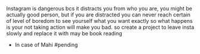 Instagram is dangerous bcs it distracts you from who you are, you might be actually good person, but if you are distracted you can never reach certain of level of boredom to see yourself what you want exactly so what happens is your not taking action will make you bad. so create a project to leave insta slowly and replace it with may be book reading
- In case of Mahi #pending 